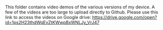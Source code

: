 This folder contains video demos of the various versions of my device. A few of the videos are too large to upload directly to Github. Please use this link to access the videos on Google drive:
https://drive.google.com/open?id=1ps2H23thdWqEvZtKWwpBxWNLJy_VrJ47 

